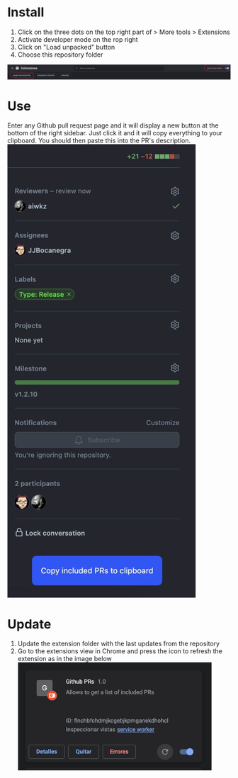 # Install
1. Click on the three dots on the top right part of  > More tools > Extensions
2. Activate developer mode on the rop right
3. Click on "Load unpacked" button
4. Choose this repository folder

![Extensions](images/extensions.jpg)


# Use
Enter any Github pull request page and it will display a new button at the bottom of the right sidebar. Just click it and it will copy everything to your clipboard. You should then paste this into the PR's description.
![Button](images/button.jpg)


# Update
1. Update the extension folder with the last updates from the repository
2. Go to the extensions view in Chrome and press the icon to refresh the extension as in the image below
![Refresh extension](images/refresh.png)
